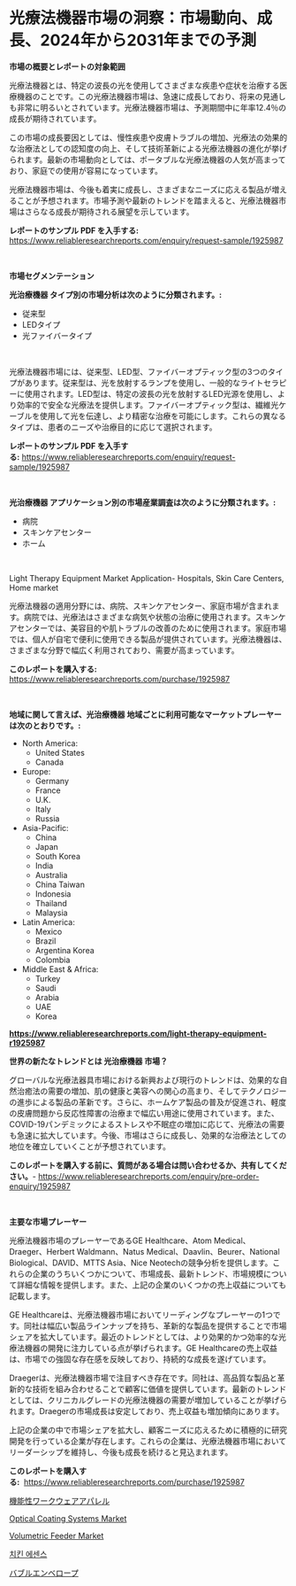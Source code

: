 <p><h1>光療法機器市場の洞察：市場動向、成長、2024年から2031年までの予測</h1></p><p><strong>市場の概要とレポートの対象範囲</strong></p>
<p><p>光療法機器とは、特定の波長の光を使用してさまざまな疾患や症状を治療する医療機器のことです。この光療法機器市場は、急速に成長しており、将来の見通しも非常に明るいとされています。光療法機器市場は、予測期間中に年率12.4％の成長が期待されています。</p><p>この市場の成長要因としては、慢性疾患や皮膚トラブルの増加、光療法の効果的な治療法としての認知度の向上、そして技術革新による光療法機器の進化が挙げられます。最新の市場動向としては、ポータブルな光療法機器の人気が高まっており、家庭での使用が容易になっています。</p><p>光療法機器市場は、今後も着実に成長し、さまざまなニーズに応える製品が増えることが予想されます。市場予測や最新のトレンドを踏まえると、光療法機器市場はさらなる成長が期待される展望を示しています。</p></p>
<p><strong>レポートのサンプル PDF を入手する:</strong> <a href="https://www.reliableresearchreports.com/enquiry/request-sample/1925987">https://www.reliableresearchreports.com/enquiry/request-sample/1925987</a></p>
<p>&nbsp;</p>
<p><strong>市場セグメンテーション</strong></p>
<p><strong>光治療機器 タイプ別の市場分析は次のように分類されます。:</strong></p>
<p><ul><li>従来型</li><li>LEDタイプ</li><li>光ファイバータイプ</li></ul></p>
<p>&nbsp;</p>
<p><p>光療法機器市場には、従来型、LED型、ファイバーオプティック型の3つのタイプがあります。従来型は、光を放射するランプを使用し、一般的なライトセラピーに使用されます。LED型は、特定の波長の光を放射するLED光源を使用し、より効率的で安全な光療法を提供します。ファイバーオプティック型は、繊維光ケーブルを使用して光を伝達し、より精密な治療を可能にします。これらの異なるタイプは、患者のニーズや治療目的に応じて選択されます。</p></p>
<p><strong>レポートのサンプル PDF を入手する:</strong>&nbsp;<a href="https://www.reliableresearchreports.com/enquiry/request-sample/1925987">https://www.reliableresearchreports.com/enquiry/request-sample/1925987</a></p>
<p>&nbsp;</p>
<p><strong> 光治療機器 アプリケーション別の市場産業調査は次のように分類されます。:</strong></p>
<p><ul><li>病院</li><li>スキンケアセンター</li><li>ホーム</li></ul></p>
<p>&nbsp;</p>
<p><p>Light Therapy Equipment Market Application- Hospitals, Skin Care Centers, Home market</p><p>光療法機器の適用分野には、病院、スキンケアセンター、家庭市場が含まれます。病院では、光療法はさまざまな病気や状態の治療に使用されます。スキンケアセンターでは、美容目的や肌トラブルの改善のために使用されます。家庭市場では、個人が自宅で便利に使用できる製品が提供されています。光療法機器は、さまざまな分野で幅広く利用されており、需要が高まっています。</p></p>
<p><strong>このレポートを購入する:</strong>&nbsp; <a href="https://www.reliableresearchreports.com/purchase/1925987">https://www.reliableresearchreports.com/purchase/1925987</a></p>
<p>&nbsp;</p>
<p><strong>地域に関して言えば、光治療機器 地域ごとに利用可能なマーケットプレーヤーは次のとおりです。:</strong></p>
<p><ul>
    <li>
        North America:
        <ul>
            <li>United States</li>
            <li>Canada</li>
        </ul>
    </li>
    <li>
        Europe:
        <ul>
            <li>Germany</li>
            <li>France</li>
            <li>U.K.</li>
            <li>Italy</li>
            <li>Russia</li>
        </ul>
    </li>
    <li>
        Asia-Pacific:
        <ul>
            <li>China</li>
            <li>Japan</li>
            <li>South Korea</li>
            <li>India</li>
            <li>Australia</li>
            <li>China Taiwan</li>
            <li>Indonesia</li>
            <li>Thailand</li>
            <li>Malaysia</li>
        </ul>
    </li>
    <li>
        Latin America:
        <ul>
            <li>Mexico</li>
            <li>Brazil</li>
            <li>Argentina Korea</li>
            <li>Colombia</li>
        </ul>
    </li>
    <li>
        Middle East & Africa:
        <ul>
            <li>Turkey</li>
            <li>Saudi</li>
            <li>Arabia</li>
            <li>UAE</li>
            <li>Korea</li>
        </ul>
    </li>
    </ul></p>
<p><strong><a href="https://www.reliableresearchreports.com/light-therapy-equipment-r1925987">https://www.reliableresearchreports.com/light-therapy-equipment-r1925987</a></strong>&nbsp;</p>
<p><strong>世界の新たなトレンドとは 光治療機器 市場？</strong></p>
<p><p>グローバルな光療法器具市場における新興および現行のトレンドは、効果的な自然治癒法の需要の増加、肌の健康と美容への関心の高まり、そしてテクノロジーの進歩による製品の革新です。さらに、ホームケア製品の普及が促進され、軽度の皮膚問題から反応性障害の治療まで幅広い用途に使用されています。また、COVID-19パンデミックによるストレスや不眠症の増加に応じて、光療法の需要も急速に拡大しています。今後、市場はさらに成長し、効果的な治療法としての地位を確立していくことが予想されています。</p></p>
<p><strong>このレポートを購入する前に、質問がある場合は問い合わせるか、共有してください。</strong>- <a href="https://www.reliableresearchreports.com/enquiry/pre-order-enquiry/1925987">https://www.reliableresearchreports.com/enquiry/pre-order-enquiry/1925987</a></p>
<p>&nbsp;</p>
<p><strong>主要な市場プレーヤー</strong></p>
<p><p>光療法機器市場のプレーヤーであるGE Healthcare、Atom Medical、Draeger、Herbert Waldmann、Natus Medical、Daavlin、Beurer、National Biological、DAVID、MTTS Asia、Nice Neotechの競争分析を提供します。これらの企業のうちいくつかについて、市場成長、最新トレンド、市場規模について詳細な情報を提供します。また、上記の企業のいくつかの売上収益についても記載します。</p><p>GE Healthcareは、光療法機器市場においてリーディングなプレーヤーの1つです。同社は幅広い製品ラインナップを持ち、革新的な製品を提供することで市場シェアを拡大しています。最近のトレンドとしては、より効果的かつ効率的な光療法機器の開発に注力している点が挙げられます。GE Healthcareの売上収益は、市場での強固な存在感を反映しており、持続的な成長を遂げています。</p><p>Draegerは、光療法機器市場で注目すべき存在です。同社は、高品質な製品と革新的な技術を組み合わせることで顧客に価値を提供しています。最新のトレンドとしては、クリニカルグレードの光療法機器の需要が増加していることが挙げられます。Draegerの市場成長は安定しており、売上収益も増加傾向にあります。</p><p>上記の企業の中で市場シェアを拡大し、顧客ニーズに応えるために積極的に研究開発を行っている企業が存在します。これらの企業は、光療法機器市場においてリーダーシップを維持し、今後も成長を続けると見込まれます。</p></p>
<p><strong>このレポートを購入する:</strong>&nbsp;&nbsp;<a href="https://www.reliableresearchreports.com/purchase/1925987">https://www.reliableresearchreports.com/purchase/1925987</a></p>
<p><p><a href="https://medium.com/@rylanaufman56456/%E6%A9%9F%E8%83%BD%E7%9A%84%E3%81%AA%E3%83%AF%E3%83%BC%E3%82%AF%E3%82%A6%E3%82%A7%E3%82%A2%E3%82%A2%E3%83%91%E3%83%AC%E3%83%AB%E5%B8%82%E5%A0%B4%E3%83%A1%E3%83%88%E3%83%AA%E3%82%AF%E3%82%B9%E3%81%AE%E3%83%87%E3%82%B3%E3%83%BC%E3%83%89-%E5%B8%82%E5%A0%B4%E3%82%B7%E3%82%A7%E3%82%A2-%E3%83%88%E3%83%AC%E3%83%B3%E3%83%89-%E6%88%90%E9%95%B7%E3%83%91%E3%82%BF%E3%83%BC%E3%83%B3-159fa8e1cbd7">機能性ワークウェアアパレル</a></p><p><a href="https://github.com/Whitneyboyettebo9kiw7yr13/Market-Research-Report-List-2/blob/main/optical-coating-systems-market.md">Optical Coating Systems Market</a></p><p><a href="https://github.com/PeterParrish5/Market-Research-Report-List-4/blob/main/volumetric-feeder-market.md">Volumetric Feeder Market</a></p><p><a href="https://medium.com/@ieremiapadurariu20221/%EC%B9%98%ED%82%A8-%EC%97%90%EC%84%BC%EC%8A%A4-%EC%8B%9C%EC%9E%A5-%EC%A1%B0%EC%82%AC-%EB%B3%B4%EA%B3%A0%EC%84%9C-%EA%B7%B8-%EC%97%AD%EC%82%AC-%EB%B0%8F-2024%EB%85%84%EB%B6%80%ED%84%B0-2031%EB%85%84%EA%B9%8C%EC%A7%80%EC%9D%98-%EC%98%88%EC%B8%A1-7fb12e3a38e2">치킨 에센스</a></p><p><a href="https://github.com/JacksonWiza1924/Market-Research-Report-List-1/blob/main/519085933526.md">バブルエンベロープ</a></p></p>